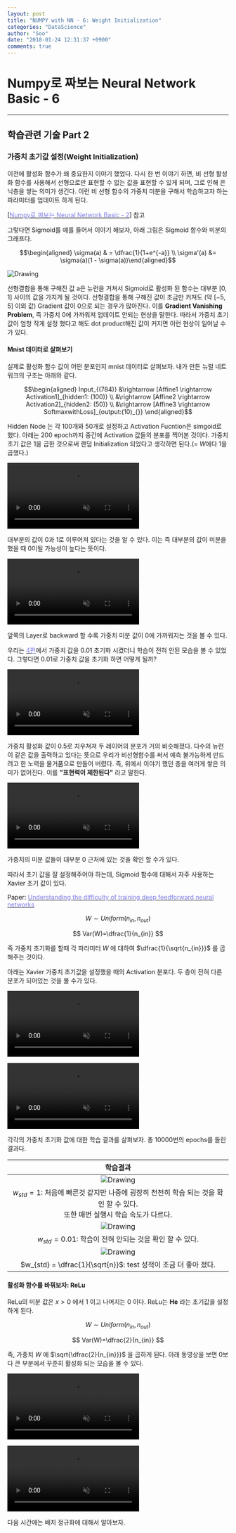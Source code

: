 ```yaml
---
layout: post
title: "NUMPY with NN - 6: Weight Initialization"
categories: "DataScience"
author: "Soo"
date: "2018-01-24 12:31:37 +0900"
comments: true
---
```

# Numpy로 짜보는 Neural Network Basic - 6
---
## 학습관련 기술 Part 2

### 가중치 초기값 설정(Weight Initialization)
이전에 활성화 함수가 왜 중요한지 이야기 했었다. 다시 한 번 이야기 하면, 비 선형 활성화 함수를 사용해서 선형으로만 표현할 수 없는 값을 표현할 수 있게 되며, 그로 인해 은닉층을 쌓는 의미가 생긴다. 이런 비 선형 함수의 가중치 미분을 구해서 학습하고자 하는 파라미터를 업데이트 하게 된다.

[[<span style="color: #7d7ee8">Numpy로 짜보는 Neural Network Basic - 2</span>](https://simonjisu.github.io/datascience/2017/12/08/numpywithnn_2.html)] 참고

그렇다면 Sigmoid를 예를 들어서 이야기 해보자, 아래 그림은 Sigmoid 함수와 미분의 그래프다.

$$\begin{aligned} \sigma(a) & = \dfrac{1}{1+e^{-a}} \\ \sigma'(a) &= \sigma(a)(1 - \sigma(a))\end{aligned}$$

<img src="/assets/ML/nn/6/sigmoid_prime.png" alt="Drawing"/>

선형결합을 통해 구해진 값 a은 뉴런을 거쳐서 Sigmoid로 활성화 된 함수는 대부분 $[0, 1]$ 사이의 값을 가지게 될 것이다. 선형결합을 통해 구해진 값이 조금만 커져도 (약 $[-5, 5]$ 이외 값) Gradient 값이 0으로 되는 경우가 많아진다. 이를 **Gradient Vanishing Problem**, 즉 가중치 0에 가까워져 업데이트 안되는 현상을 말한다. 따라서 가중치 초기 값이 엄청 작게 설정 했다고 해도 dot product해진 값이 커지면 이런 현상이 일어날 수가 있다.


#### Mnist 데이터로 살펴보기

실제로 활성화 함수 값이 어떤 분포인지 mnist 데이터로 살펴보자. 내가 만든 뉴럴 네트워크의 구조는 아래와 같다.

$$\begin{aligned} Input_{(784)}
&\rightarrow [Affine1 \rightarrow Activation1]_{hidden1: (100)} \\
&\rightarrow [Affine2 \rightarrow Activation2]_{hidden2: (50)} \\
&\rightarrow [Affine3 \rightarrow SoftmaxwithLoss]_{output:(10)_{}}
\end{aligned}$$

Hidden Node 는 각 100개와 50개로 설정하고 Activation Fucntion은 simgoid로 했다.
아래는 200 epoch까지 중간에 Activation 값들의 분포를 찍어본 것이다. 가중치 초기 값은 1을 곱한 것으로써 랜덤 Initialization 되었다고 생각하면 된다.(= $W$에다 1을 곱했다.)

<video controls="controls" autoplay loop muted markdown="1"> <source type="video/mp4" src="/assets/ML/nn/6/sig_act1.mp4" markdown="1"> </source> </video>

대부분의 값이 0과 1로 이루어져 있다는 것을 알 수 있다. 이는 즉 대부분의 값이 미분을 했을 때 0이될 가능성이 높다는 뜻이다.

<video controls="controls" autoplay loop muted markdown="1"> <source type="video/mp4" src="/assets/ML/nn/6/sig_back1.mp4" markdown="1"> </source> </video>

앞쪽의 Layer로 backward 할 수록 가중치 미분 값이 0에 가까워지는 것을 볼 수 있다.

우리는 [<span style="color: #7d7ee8">4편</span>](https://simonjisu.github.io/datascience/2017/12/15/numpywithnn_4.html)에서 가중치 값을 0.01 초기화 시켰더니 학습이 전혀 안된 모습을 볼 수 있었다. 그렇다면 0.01로 가중치 값을 초기화 하면 어떻게 될까?

<video controls="controls" autoplay loop muted markdown="1"> <source type="video/mp4" src="/assets/ML/nn/6/sig_act2.mp4" markdown="1"> </source> </video>

가중치 활성화 값이 0.5로 치우쳐져 두 레이어의 분포가 거의 비슷해졌다. 다수의 뉴런이 같은 값을 출력하고 있다는 뜻으로 우리가 비선형함수를 써서 예측 불가능하게 만드려고 한 노력을 물거품으로 만들어 버렸다. 즉, 위에서 이야기 했던 층을 여러게 쌓은 의미가 없어진다. 이를 **"표현력이 제한된다"** 라고 말한다.

<video controls="controls" autoplay loop muted markdown="1"> <source type="video/mp4" src="/assets/ML/nn/6/sig_back2.mp4" markdown="1"> </source> </video>

가중치의 미분 값들이 대부분 0 근처에 있는 것을 확인 할 수가 있다.

따라서 초기 값을 잘 설정해주어야 하는데, Sigmoid 함수에 대해서 자주 사용하는 Xavier 초기 값이 있다.

Paper: [<span style="color: #7d7ee8">Understanding the difficulty of training deep feedforward neural networks</span>](http://proceedings.mlr.press/v9/glorot10a/glorot10a.pdf)

$$ W \sim Uniform(n_{in}, n_{out})$$

$$ Var(W)=\dfrac{1}{n_{in}} $$

즉 가중치 초기화를 할때 각 파라미터 $W$ 에 대하여 $\dfrac{1}{\sqrt{n_{in}}}$ 를 곱해주는 것이다.

아래는 Xavier 가중치 초기값을 설정했을 때의 Activation 분포다. 두 층이 전혀 다른 분포가 되어있는 것을 볼 수가 있다.

<video controls="controls" autoplay loop muted markdown="1"> <source type="video/mp4" src="/assets/ML/nn/6/sig_act3.mp4" markdown="1"> </source> </video>

<video controls="controls" autoplay loop muted markdown="1"> <source type="video/mp4" src="/assets/ML/nn/6/sig_back3.mp4" markdown="1"> </source> </video>

각각의 가중치 초기화 값에 대한 학습 결과를 살펴보자. 총 10000번의 epochs를 돌린 결과다.

| 학습결과 |
|:-:|
|<img src="/assets/ML/nn/6/sig1.png" alt="Drawing"/> |
| $w_{std} = 1$: 처음에 빠른것 같지만 나중에 굉장히 천천히 학습 되는 것을 확인 할 수 있다. <br> 또한 매번 실행시 학습 속도가 다르다. |
| <img src="/assets/ML/nn/6/sig2.png" alt="Drawing"/>   |
| $w_{std} = 0.01$: 학습이 전혀 안되는 것을 확인 할 수 있다.  |
|  <img src="/assets/ML/nn/6/sig3.png" alt="Drawing"/> |
| $w_{std} = \dfrac{1}{\sqrt{n}}$: test 성적이 조금 더 좋아 졌다. |

#### 활성화 함수를 바꿔보자: ReLu
ReLu의 미분 값은 $x > 0$ 에서 $1$ 이고 나머지는 $0$ 이다. ReLu는 **He** 라는 초기값을 설정하게 된다.

$$ W \sim Uniform(n_{in}, n_{out})$$

$$ Var(W)=\dfrac{2}{n_{in}} $$

즉, 가중치 $W$ 에 $\sqrt{\dfrac{2}{n_{in}}}$ 을 곱하게 된다. 아래 동영상을 보면 0보다 큰 부분에서 꾸준히 활성화 되는 모습을 볼 수 있다.

<video controls="controls" autoplay loop muted markdown="1"> <source type="video/mp4" src="/assets/ML/nn/6/relu_act3.mp4" markdown="1"> </source> </video>

<video controls="controls" autoplay loop muted markdown="1"> <source type="video/mp4" src="/assets/ML/nn/6/relu_back3.mp4" markdown="1"> </source> </video>

다음 시간에는 배치 정규화에 대해서 알아보자.
